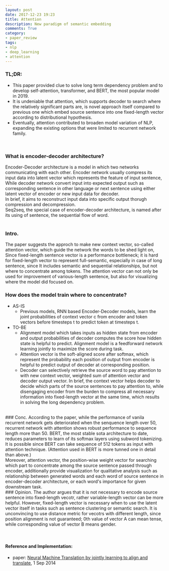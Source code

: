 ```yaml
---
layout: post
date: 2017-12-23 19:23
title: Attention
description: New paradigm of semantic embedding 
comments: True
category: 
- paper_review
tags:
- nlp
- deep_learning
- attention
---
```


### TL;DR:
- This paper provided clue to solve long term dependency problem and to develop self-attention, transformer, and BERT, the most popular model in 2019.
- It is undeniable that attention, which supports decoder to search where the relatively significant parts are, is novel approach itself compared to previous one which embed source sentence into one fixed-length vector according to distributional hypothesis. 
- Eventually, attention contributed to broaden model variation of NLP, expanding the existing options that were limited to recurrent network family.

<!--more-->

<br>

### What is encoder-decoder architecture?
Encoder-Decoder architecture is a model in which two networks communicating with each other. Encoder network usually compress its input data into latent vector which represents the feature of input sentence, While decoder network convert input into expected output such as corresponding sentence in other language or next sentence using either latent vector of encoder or new input data for decoder.<br>
In brief, it aims to reconstruct input data into specific output thorugh compression and decompression.<br>
Seq2seq, the special case of encoder-decoder architecture, is named after its using of sentence, the sequential flow of word.<br> 
<br>
### Intro.
The paper suggests the approch to make new context vector, so-called attention vector, which guide the network the words to be shed light on,  Since fixed-length sentence vector is a performance bottleneck; it is hard for fixed-length vector to represent full-semantic, especially in case of long sentence, since  It includes semantic and sequential relationships, but not where to concentrate among tokens. The attention vector can not only be used for improvement of various-length sentence, but also for visualizing where the model did focused on. 
<br>
### How does the model train where to concentrate?
- AS-IS
  - Previous models, RNN based Encoder-Decoder models, learn the joint probabilities of context vector c from encoder and token vectors before timesteps t to predict token at timesteps t. 
- TO-BE
  - Alignment model which takes inputs as hidden state from encoder and output probabilities of decoder computes the score how hidden state is helpful to predict. Alignment model is a feedforward network learning jointly to maximize the score during task. 
  - Attention vector is the soft-aligned score after softmax, which represent the probability each position of output from encoder is helpful to predict output of decoder at corresponding position. 
  - Decoder can selectively retrieve the source word to pay attention to with new context vector, weighted sum of attention vector and decoder output vector.
In brief, the context vector helps decoder to decide which parts of the source sentences to pay attention to, while disengaging encoder from the burden to compress all necessary information into fixed-length vector at the same time, which results in solving the long dependency problem.
<br>
### Conc.
According to the paper, while the performance of vanila recurrent network gets deteriorated when the senquence length over 50, recurrent network with attention shows robust performance to sequence length more than 50. BERT, the most stable sota architecture to date, reduces parameters to learn of its softmax layers using subword tokenizing. It is possible since BERT can take sequence of 512 tokens as input with attention technique. (Attention used in BERT is more tunned one in detail than above.) <br>
Moreover, attention vector, the position-wise weight vector for searching which part to concentrate among the source sentence passed through encoder, additionally provide visualization for qualitative analysis such as  relationship between generated words and each word of source sentence in encoder-decoder architecture, or each word's importance for given downstream task. 
<br>
### Opinion.
The author argues that it is not necessary to encode source sentence into fixed-length vecotr, rather variable-length vector can be more helpful. However, fixed-length vector is necessary when to use the latent vector itself in tasks such as sentence clustering or semantic search. It is unconvincing to use distance metric for vecotrs with different length, since position alignment is not guaranteed; 0th value of vector A can mean tense, while corresponding value of vector B means gender. <br>
<br>

<!--language-->


<!--footer-->
<br>

#### Reference and Implementation:
- paper: [Neural Machine Translation by jointly learning to align and translate](https://arxiv.org/abs/1409.0473), 1 Sep 2014